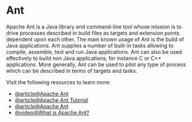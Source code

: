 # Ant

Apache Ant is a Java library and command-line tool whose mission is to drive processes described in build files as targets and extension points dependent upon each other. The main known usage of Ant is the build of Java applications. Ant supplies a number of built-in tasks allowing to compile, assemble, test and run Java applications. Ant can also be used effectively to build non Java applications, for instance C or C++ applications. More generally, Ant can be used to pilot any type of process which can be described in terms of targets and tasks.

Visit the following resources to learn more:

- [@article@Apache Ant](https://ant.apache.org/)
- [@article@Apache Ant Tutorial](https://www.javatpoint.com/apache-ant-tutorial)
- [@article@Apache Ant](https://en.wikipedia.org/wiki/Apache_Ant)
- [@video@What is Apache Ant?](https://youtu.be/3rizinq7bng)
